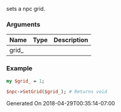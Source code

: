 sets a npc grid.
### Arguments
**Name**|**Type**|**Description**
:---|:---|:---
grid_||

### Example

```perl
my $grid_ = 1;

$npc->SetGrid($grid_); # Returns void
```


Generated On 2018-04-29T00:35:14-07:00